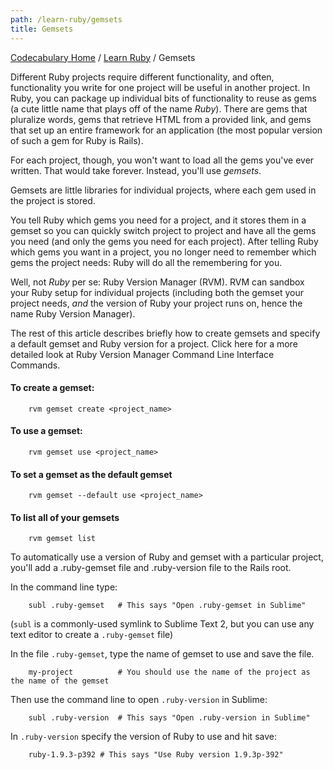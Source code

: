 ```yaml
---
path: /learn-ruby/gemsets
title: Gemsets
---
```

[Codecabulary Home](/) / [Learn Ruby](/learn-ruby) / Gemsets

<!-- ---title: Gemsets -->

Different Ruby projects require different functionality, and often, functionality you write for one project will be useful in another project. In Ruby, you can package up individual bits of functionality to reuse as gems (a cute little name that plays off of the name _Ruby_). There are gems that pluralize words, gems that retrieve HTML from a provided link, and gems that set up an entire framework for an application (the most popular version of such a gem for Ruby is Rails). 

For each project, though, you won't want to load all the gems you've ever written. That would take forever. Instead, you'll use _gemsets_. 

Gemsets are little libraries for individual projects, where each gem used in the project is stored.

You tell Ruby which gems you need for a project, and it stores them in a gemset so you can quickly switch project to project and have all the gems you need (and only the gems you need for each project). After telling Ruby which gems you want in a project, you no longer need to remember which gems the project needs: Ruby will do all the remembering for you. 

Well, not _Ruby_ per se: Ruby Version Manager (RVM). RVM can sandbox your Ruby setup for individual projects (including both the gemset your project needs, _and_ the version of Ruby your project runs on, hence the name Ruby Version Manager). 

The rest of this article describes briefly how to create gemsets and specify a default gemset and Ruby version for a project. Click here for a more detailed look at Ruby Version Manager Command Line Interface Commands.  

#### To create a gemset:
		rvm gemset create <project_name>
		
#### To use a gemset:
		
		rvm gemset use <project_name>
#### To set a gemset as the default gemset
		
		rvm gemset --default use <project_name>
#### To list all of your gemsets
		
		rvm gemset list
		
To automatically use a version of Ruby and gemset with a particular project, you'll add a .ruby-gemset file and .ruby-version file to the Rails root.

In the command line type:

		subl .ruby-gemset	# This says "Open .ruby-gemset in Sublime"
		
(`subl` is a commonly-used symlink to Sublime Text 2, but you can use any text editor to create a `.ruby-gemset` file)
		
In the file `.ruby-gemset`, type the name of gemset to use and save the file.

		my-project 			# You should use the name of the project as the name of the gemset
		
Then use the command line to open `.ruby-version` in Sublime:
		
		subl .ruby-version	# This says "Open .ruby-version in Sublime"
		
In `.ruby-version` specify the version of Ruby to use and hit save:
		
		ruby-1.9.3-p392	# This says "Use Ruby version 1.9.3p-392"
